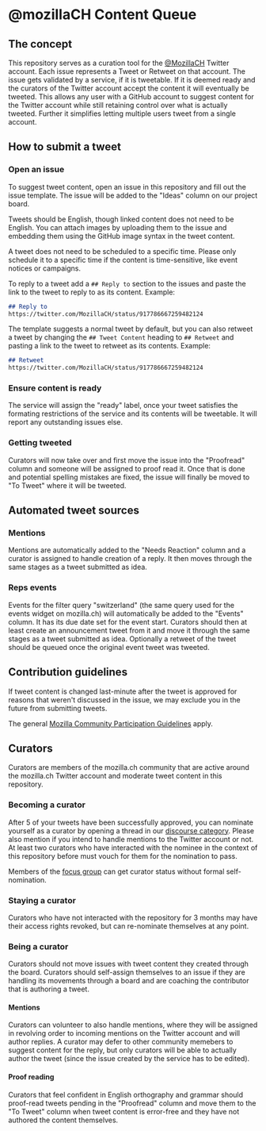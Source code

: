 # @mozillaCH Content Queue
## The concept
This repository serves as a curation tool for the [@MozillaCH](https://twitter.com/mozillaCH) Twitter account. Each issue represents a Tweet or Retweet on that account. The issue gets validated by a service, if it is tweetable. If it is deemed ready and the curators of the Twitter account accept the content it will eventually be tweeted. This allows any user with a GitHub account to suggest content for the Twitter account while still retaining control over what is actually tweeted. Further it simplifies letting multiple users tweet from a single account.

## How to submit a tweet
### Open an issue
To suggest tweet content, open an issue in this repository and fill out the issue template. The issue will be added to the "Ideas" column on our project board.

Tweets should be English, though linked content does not need to be English. You can attach images by uploading them to the issue and embedding them using the GitHub image syntax in the tweet content.

A tweet does not need to be scheduled to a specific time. Please only schedule it to a specific time if the content is time-sensitive, like event notices or campaigns.

To reply to a tweet add a `## Reply to` section to the issues and paste the link to the tweet to reply to as its content. Example:
```md
## Reply to
https://twitter.com/MozillaCH/status/917786667259482124
```

The template suggests a normal tweet by default, but you can also retweet a tweet by changing the `## Tweet Content` heading to `## Retweet` and pasting a link to the tweet to retweet as its contents. Example:
```md
## Retweet
https://twitter.com/MozillaCH/status/917786667259482124
```

### Ensure content is ready
The service will assign the "ready" label, once your tweet satisfies the formating restrictions of the service and its contents will be tweetable. It will report any outstanding issues else.

### Getting tweeted
Curators will now take over and first move the issue into the "Proofread" column and someone will be assigned to proof read it. Once that is done and potential spelling mistakes are fixed, the issue will finally be moved to "To Tweet" where it will be tweeted.

## Automated tweet sources
### Mentions
Mentions are automatically added to the "Needs Reaction" column and a curator is assigned to handle creation of a reply. It then moves through the same stages as a tweet submitted as idea.

### Reps events
Events for the filter query "switzerland" (the same query used for the events widget on mozilla.ch) will automatically be added to the "Events" column. It has its due date set for the event start. Curators should then at least create an announcement tweet from it and move it through the same stages as a tweet submitted as idea. Optionally a retweet of the tweet should be queued once the original event tweet was tweeted.

## Contribution guidelines
If tweet content is changed last-minute after the tweet is approved for reasons that weren't discussed in the issue, we may exclude you in the future from submitting tweets.

The general [Mozilla Community Participation Guidelines](https://www.mozilla.org/en-US/about/governance/policies/participation/) apply.

## Curators
Curators are members of the mozilla.ch community that are active around the mozilla.ch Twitter account and moderate tweet content in this repository.

### Becoming a curator
After 5 of your tweets have been successfully approved, you can nominate yourself as a curator by opening a thread in our [discourse category](https://discourse.mozilla.org/c/communities/switzerland). Please also mention if you intend to handle mentions to the Twitter account or not. At least two curators who have interacted with the nominee in the context of this repository before must vouch for them for the nomination to pass.

Members of the [focus group](https://wiki.mozilla.org/CH#Focus_Group) can get curator status without formal self-nomination.

### Staying a curator
Curators who have not interacted with the repository for 3 months may have their access rights revoked, but can re-nominate themselves at any point.

### Being a curator
Curators should not move issues with tweet content they created through the board. Curators should self-assign themselves to an issue if they are handling its movements through a board and are coaching the contributor that is authoring a tweet.

#### Mentions
Curators can volunteer to also handle mentions, where they will be assigned in revolving order to incoming mentions on the Twitter account and will author replies. A curator may defer to other community memebers to suggest content for the reply, but only curators will be able to actually author the tweet (since the issue created by the service has to be edited).

#### Proof reading
Curators that feel confident in English orthography and grammar should proof-read tweets pending in the "Proofread" column and move them to the "To Tweet" column when tweet content is error-free and they have not authored the content themselves.
